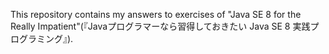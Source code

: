 This repository contains my answers to exercises of "Java SE 8 for the Really Impatient"(『Javaプログラマーなら習得しておきたい Java SE 8 実践プログラミング』).
